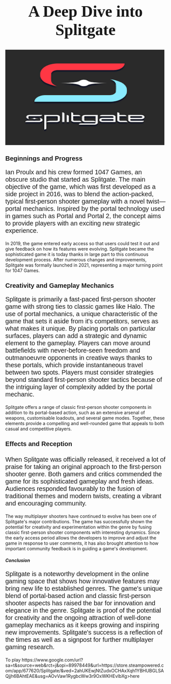 <!DOCTYPE html>
<html>
<body>
<h1 style="font-family:Lucida Handwriting;font-size:50px;" align="center">A Deep Dive into Splitgate</h1>
<img src="SplitgateLogo.jpg" alt="SplitgateLogo" class="center" width="500" height="300" />
<h2 style="font-family:Arial;font-size:20px;">Beginnings and Progress</h2>
<p style="font-family:Arial;font-size:20px;">Ian Proulx and his crew formed 1047 Games, an obscure studio that started as Splitgate. The main objective of the game, which was first developed as a side project in 2016, was to blend the action-packed, typical first-person shooter gameplay with a novel twist—portal mechanics. Inspired by the portal technology used in games such as Portal and Portal 2, the concept aims to provide players with an exciting new strategic experience.

  In 2019, the game entered early access so that users could test it out and give feedback on how its features were evolving. Splitgate became the sophisticated game it is today thanks in large part to this continuous development process. After numerous changes and improvements, Splitgate was formally launched in 2021, representing a major turning point for 1047 Games.</p>
<h3 style="font-family:Arial;font-size:20px;">Creativity and Gameplay Mechanics</h3>
<p style="font-family:Arial;font-size:20px;">Splitgate is primarily a fast-paced first-person shooter game with strong ties to classic games like Halo. The use of portal mechanics, a unique characteristic of the game that sets it aside from it's competitors, serves as what makes it unique. By placing portals on particular surfaces, players can add a strategic and dynamic element to the gameplay. Players can move around battlefields with never-before-seen freedom and outmanoeuvre opponents in creative ways thanks to these portals, which provide instantaneous travel between two spots.
Players must consider strategies beyond standard first-person shooter tactics because of the intriguing layer of complexity added by the portal mechanic.

Splitgate offers a range of classic first-person shooter components in addition to its portal-based action, such as an extensive arsenal of weapons, customisable loadouts, and several game modes. Together, these elements provide a compelling and well-rounded game that appeals to both casual and competitive players.</p>
<h4 style="font-family:Arial;font-size:20px;">Effects and Reception</h4>
<p style="font-family:Arial;font-size:20px;">When Splitgate was officially released, it received a lot of praise for taking an original approach to the first-person shooter genre. Both gamers and critics commended the game for its sophisticated gameplay and fresh ideas. Audiences responded favourably to the fusion of traditional themes and modern twists, creating a vibrant and encouraging community.

The way multiplayer shooters have continued to evolve has been one of Splitgate's major contributions. The game has successfully shown the potential for creativity and experimentation within the genre by fusing classic first-person shooter components with interesting dynamics. Since the early access period allows the developers to improve and adjust the game in response to user comments, it has also brought attention to how important community feedback is in guiding a game's development.</p>
<h5>Conclusion</h5>
<p style="font-family:Arial;font-size:20px;">Splitgate is a noteworthy development in the online gaming space that shows how innovative features may bring new life to established genres. The game's unique blend of portal-based action and classic first-person shooter aspects has raised the bar for innovation and elegance in the genre. Splitgate is proof of the potential for creativity and the ongoing attraction of well-done gameplay mechanics as it keeps growing and inspiring new improvements. Splitgate's success is a reflection of the times as well as a signpost for further multiplayer gaming research.</p>
<p>To play </a>https://www.google.com/url?sa=t&source=web&rct=j&opi=89978449&url=https://store.steampowered.com/app/677620/Splitgate/&ved=2ahUKEwjNtZudxOCHAxXqh1YBHUBGLSAQjjh6BAhtEAE&usg=AOvVaw1RygbcWw3r9OxWKHEvlbXg>here</a></p>
